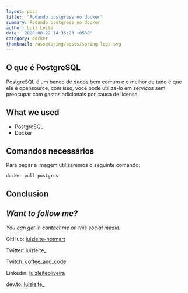 ```yaml
---
layout: post
title:  "Rodando postgress no docker"
summary: Rodando postgress no docker
author: Luiz Leite
date: '2020-08-22 14:35:23 +0530'
category: docker
thumbnail: /assets/img/posts/spring-logo.svg
---
```


## O que é PostgreSQL

PostgreSQL  é um banco de dados bem comum e o melhor de tudo é que ele é opensource, com isso, você pode 
utiliza-lo em serviços sem preocupar com gastos adicionais por causa de licensa.
 
## What we used
 
 - PostgreSQL
 - Docker 
  
## Comandos necessários

Para pegar a imagem utilizaremos o seguinte comando:

`docker pull postgres`


## Conclusion
 

## _Want to follow me?_
 
_You can get in contact me on this social media._

    
 GitHub: [luizleite-hotmart](https://github.com/luizleite-hotmart)
    
 Twitter: luizleite_
    
 Twitch: [coffee_and_code](https://www.twitch.tv/coffee_and_code)
    
 Linkedin: [luizleiteoliveira](https://www.linkedin.com/in/luizleiteoliveira/)
    
 dev.to: [luizleite_](https://dev.to/luizleite_)
 